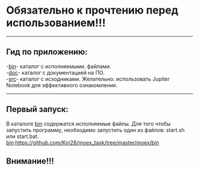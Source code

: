 # Обязательно к прочтению перед использованием!!!
__________________
## Гид по приложению:  
-[bin]- каталог с исполняемыми. файлами.   
-[doc]- каталог с документацией на ПО.  
-[src]- каталог с исходниками. Желательно: использовать Jupiter Notebook для эффективного ознакомления.             

[bin]:https://github.com/Kiri28/moex_task/tree/master/moex/bin
[doc]:https://github.com/Kiri28/moex_task/tree/master/moex/doc
[src]:https://github.com/Kiri28/moex_task/tree/master/moex/src
_________________
## Первый запуск:  
В каталоге [bin] содержатся исполняемые файлы. Для того чтобы запустить программу, необходимо запустить один из файлов: start.sh или start.bat.  
[bin]:https://github.com/Kiri28/moex_task/tree/master/moex/bin
## Внимание!!!  
